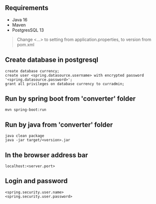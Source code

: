 ## Requirements
- Java 16
- Maven
- PostgresSQL 13

> Change <...> to setting from application.properties, <version> to version from pom.xml

## Create database in postgresql
`create database currency;`  
`create user <spring.datasource.username> with encrypted password '<spring.datasource.password>';`  
`grant all privileges on database currency to curradmin;`  

## Run by spring boot from 'converter' folder
`mvn spring-boot:run`

## Run by java from 'converter' folder
`java clean package`  
`java -jar target/<version>.jar`

## In the browser address bar
`localhost:<server.port>`

## Login and password
`<spring.security.user.name>`  
`<spring.security.user.password>`